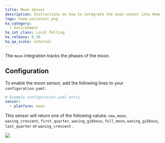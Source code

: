 ```yaml
---
title: Moon Sensor
description: Instructions on how to integrate the moon sensor into Home Assistant.
logo: home-assistant.png
ha_category:
  - Environment
ha_iot_class: Local Polling
ha_release: 0.38
ha_qa_scale: internal
---
```


The `moon` integration tracks the phases of the moon.

## Configuration

To enable the moon sensor, add the following lines to your `configuration.yaml`:

```yaml
# Example configuration.yaml entry
sensor:
  - platform: moon
```

This sensor will return one of the following values:
`new_moon`, `waxing_crescent`, `first_quarter`, `waxing_gibbous`, `full_moon`, `waning_gibbous`, `last_quarter` or `waning_crescent` .

<p class='img'>
<img src='/images/screenshots/more-info-dialog-moon.png' />
</p>
